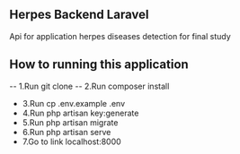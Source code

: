 ## Herpes Backend Laravel

Api for application herpes diseases detection for final study 


## How to running this application

-- 1.Run git clone <my-cool-project>
-- 2.Run composer install
- 3.Run cp .env.example .env
- 4.Run php artisan key:generate
- 5.Run php artisan migrate
- 6.Run php artisan serve
- 7.Go to link localhost:8000


